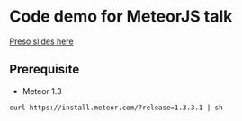 # Code demo for MeteorJS talk

[Preso slides here](http://www.slideshare.net/weiming_chen/introduction-to-meteorjs-49534331)

## Prerequisite

* Meteor 1.3
```
curl https://install.meteor.com/?release=1.3.3.1 | sh
```
